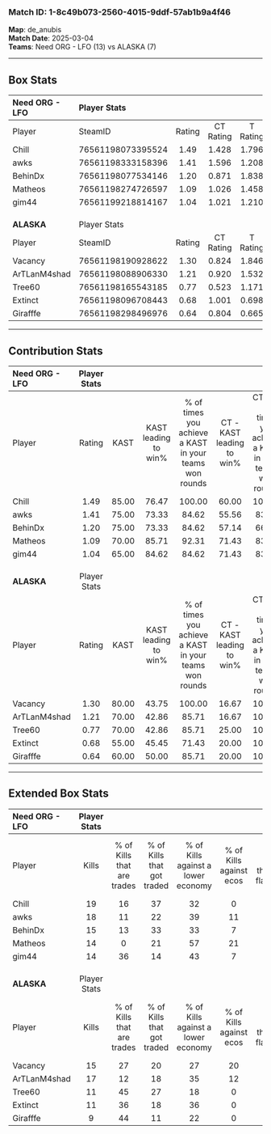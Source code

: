 ### Match ID: 1-8c49b073-2560-4015-9ddf-57ab1b9a4f46  
**Map**: de_anubis  
**Match Date**: 2025-03-04  
**Teams**: Need ORG - LFO (13) vs ALASKA (7)  

---  

## Box Stats  

| **Need ORG - LFO** | Player Stats      |        |           |          |       |       |       |         |        |      |     |
| :- | :- | :-: | :-: | :-: | :-: | :-: | :-: | :-: | :-: | :-: | :-: |
| Player             | SteamID           | Rating | CT Rating | T Rating | KAST  |  ADR  | Kills | Assists | Deaths | K/D  | HS% |
| Chill              | 76561198073395524 |  1.49  |   1.428   |  1.796   | 85.00 | 102.3 |  19   |    7    |   14   | 1.36 | 52  |
| awks               | 76561198333158396 |  1.41  |   1.596   |  1.208   | 75.00 | 91.6  |  18   |    0    |   10   | 1.80 | 38  |
| BehinDx            | 76561198077534146 |  1.20  |   0.871   |  1.838   | 75.00 | 78.0  |  15   |    2    |   12   | 1.25 | 53  |
| Matheos            | 76561198274726597 |  1.09  |   1.026   |  1.458   | 70.00 | 86.9  |  14   |    7    |   15   | 0.93 | 71  |
| gim44              | 76561199218814167 |  1.04  |   1.021   |  1.210   | 65.00 | 66.4  |  14   |    2    |   12   | 1.17 | 42  |
|                    |                   |        |           |          |       |       |       |         |        |      |     |
|                    |                   |        |           |          |       |       |       |         |        |      |     |
|                    |                   |        |           |          |       |       |       |         |        |      |     |
| **ALASKA**         | Player Stats      |        |           |          |       |       |       |         |        |      |     |
| Player             | SteamID           | Rating | CT Rating | T Rating | KAST  |  ADR  | Kills | Assists | Deaths | K/D  | HS% |
| Vacancy            | 76561198190928622 |  1.30  |   0.824   |  1.846   | 80.00 | 98.7  |  15   |    8    |   13   | 1.15 | 80  |
| ArTLanM4shad       | 76561198088906330 |  1.21  |   0.920   |  1.532   | 70.00 | 80.6  |  17   |    3    |   14   | 1.21 | 47  |
| Tree60             | 76561198165543185 |  0.77  |   0.523   |  1.171   | 70.00 | 62.2  |  11   |    1    |   18   | 0.61 | 54  |
| Extinct            | 76561198096708443 |  0.68  |   1.001   |  0.698   | 55.00 | 57.1  |  11   |    3    |   17   | 0.65 | 63  |
| Girafffe           | 76561198298496976 |  0.64  |   0.804   |  0.665   | 60.00 | 65.9  |   9   |    4    |   18   | 0.50 | 44  |
---  

## Contribution Stats  

| **Need ORG - LFO** | Player Stats |       |                      |                                                        |                           |                                                             |                          |                                                            |
| :- | :-: | :-: | :-: | :-: | :-: | :-: | :-: | :-: |
| Player             |    Rating    | KAST  | KAST leading to win% | % of times you achieve a KAST in your teams won rounds | CT - KAST leading to win% | CT - % of times you achieve a KAST in your teams won rounds | T - KAST leading to win% | T - % of times you achieve a KAST in your teams won rounds |
| Chill              |     1.49     | 85.00 |        76.47         |                         100.00                         |           60.00           |                           100.00                            |          100.00          |                           100.00                           |
| awks               |     1.41     | 75.00 |        73.33         |                         84.62                          |           55.56           |                            83.33                            |          100.00          |                           85.71                            |
| BehinDx            |     1.20     | 75.00 |        73.33         |                         84.62                          |           57.14           |                            66.67                            |          87.50           |                           100.00                           |
| Matheos            |     1.09     | 70.00 |        85.71         |                         92.31                          |           71.43           |                            83.33                            |          100.00          |                           100.00                           |
| gim44              |     1.04     | 65.00 |        84.62         |                         84.62                          |           71.43           |                            83.33                            |          100.00          |                           85.71                            |
|                    |              |       |                      |                                                        |                           |                                                             |                          |                                                            |
|                    |              |       |                      |                                                        |                           |                                                             |                          |                                                            |
|                    |              |       |                      |                                                        |                           |                                                             |                          |                                                            |
| **ALASKA**         | Player Stats |       |                      |                                                        |                           |                                                             |                          |                                                            |
| Player             |    Rating    | KAST  | KAST leading to win% | % of times you achieve a KAST in your teams won rounds | CT - KAST leading to win% | CT - % of times you achieve a KAST in your teams won rounds | T - KAST leading to win% | T - % of times you achieve a KAST in your teams won rounds |
| Vacancy            |     1.30     | 80.00 |        43.75         |                         100.00                         |           16.67           |                           100.00                            |          60.00           |                           100.00                           |
| ArTLanM4shad       |     1.21     | 70.00 |        42.86         |                         85.71                          |           16.67           |                           100.00                            |          62.50           |                           83.33                            |
| Tree60             |     0.77     | 70.00 |        42.86         |                         85.71                          |           25.00           |                           100.00                            |          50.00           |                           83.33                            |
| Extinct            |     0.68     | 55.00 |        45.45         |                         71.43                          |           20.00           |                           100.00                            |          66.67           |                           66.67                            |
| Girafffe           |     0.64     | 60.00 |        50.00         |                         85.71                          |           20.00           |                           100.00                            |          71.43           |                           83.33                            |
---  

## Extended Box Stats  

| **Need ORG - LFO** | Player Stats |                            |                            |                                    |                         |                              |                                 |        |                             |                                     |                          |                               |                            |
| :- | :-: | :-: | :-: | :-: | :-: | :-: | :-: | :-: | :-: | :-: | :-: | :-: | :-: |
| Player             |    Kills     | % of Kills that are trades | % of Kills that got traded | % of Kills against a lower economy | % of Kills against ecos | % of Kills that are flawless | % of Kills that are close duels | Deaths | % of Deaths that get traded | % of Deaths against a lower economy | % of Deaths against ecos | % of Deaths that are flawless | % of Deaths that are close |
| Chill              |      19      |             16             |             37             |                 32                 |            0            |              63              |                5                |   14   |             21              |                 21                  |            7             |              57               |             7              |
| awks               |      18      |             11             |             22             |                 39                 |           11            |              67              |               11                |   10   |             10              |                 30                  |            10            |              60               |             10             |
| BehinDx            |      15      |             13             |             33             |                 33                 |            7            |              60              |               27                |   12   |             17              |                 33                  |            8             |              67               |             0              |
| Matheos            |      14      |             0              |             21             |                 57                 |           21            |              57              |                7                |   15   |             27              |                 40                  |            13            |              47               |             13             |
| gim44              |      14      |             36             |             14             |                 43                 |            7            |              86              |                0                |   12   |             17              |                 33                  |            8             |              83               |             0              |
|                    |              |                            |                            |                                    |                         |                              |                                 |        |                             |                                     |                          |                               |                            |
|                    |              |                            |                            |                                    |                         |                              |                                 |        |                             |                                     |                          |                               |                            |
|                    |              |                            |                            |                                    |                         |                              |                                 |        |                             |                                     |                          |                               |                            |
| **ALASKA**         | Player Stats |                            |                            |                                    |                         |                              |                                 |        |                             |                                     |                          |                               |                            |
| Player             |    Kills     | % of Kills that are trades | % of Kills that got traded | % of Kills against a lower economy | % of Kills against ecos | % of Kills that are flawless | % of Kills that are close duels | Deaths | % of Deaths that get traded | % of Deaths against a lower economy | % of Deaths against ecos | % of Deaths that are flawless | % of Deaths that are close |
| Vacancy            |      15      |             27             |             20             |                 27                 |           20            |              73              |                0                |   13   |             38              |                 15                  |            0             |              31               |             15             |
| ArTLanM4shad       |      17      |             12             |             18             |                 35                 |           12            |              65              |                6                |   14   |             21              |                 21                  |            0             |              64               |             14             |
| Tree60             |      11      |             45             |             27             |                 18                 |            0            |              64              |                9                |   18   |             28              |                 28                  |            6             |              78               |             0              |
| Extinct            |      11      |             36             |             18             |                 36                 |            0            |              64              |                0                |   17   |             29              |                 24                  |            6             |              76               |             12             |
| Girafffe           |      9       |             44             |             11             |                 22                 |            0            |              33              |               22                |   18   |             17              |                 22                  |            6             |              72               |             11             |
